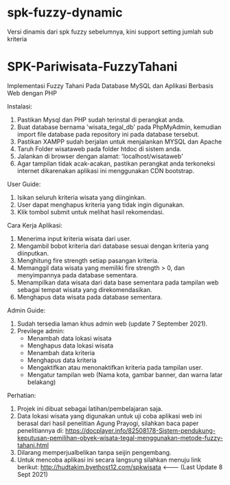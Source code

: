 # spk-fuzzy-dynamic
Versi dinamis dari spk fuzzy sebelumnya, kini support setting jumlah sub kriteria

# SPK-Pariwisata-FuzzyTahani
Implementasi Fuzzy Tahani Pada Database MySQL dan Aplikasi Berbasis Web dengan PHP

Instalasi:
1. Pastikan Mysql dan PHP sudah terinstal di perangkat anda.
2. Buat database bernama 'wisata_tegal_db' pada PhpMyAdmin, kemudian import file database pada repository ini pada database tersebut.
3. Pastikan XAMPP sudah berjalan untuk menjalankan MYSQL dan Apache
4. Taruh Folder wisataweb pada folder htdoc di sistem anda.
5. Jalankan di browser dengan alamat: 'localhost/wisataweb'
6. Agar tampilan tidak acak-acakan, pastikan perangkat anda terkoneksi internet dikarenakan aplikasi ini menggunakan CDN bootstrap.

User Guide:
1. Isikan seluruh kriteria wisata yang diinginkan.
2. User dapat menghapus kriteria yang tidak ingin digunakan.
3. Klik tombol submit untuk melihat hasil rekomendasi.

Cara Kerja Aplikasi:
1. Menerima input kriteria wisata dari user.
2. Mengambil bobot kriteria dari database sesuai dengan kriteria yang diinputkan.
3. Menghitung fire strength setiap pasangan kriteria.
4. Memanggil data wisata yang memiliki fire strength > 0, dan menyimpannya pada database sementara.
6. Menampilkan data wisata dari data base sementara pada tampilan web sebagai tempat wisata yang direkomendasikan.
7. Menghapus data wisata pada database sementara.

Admin Guide:
1. Sudah tersedia laman khus admin web (update 7 September 2021).
2. Previlege admin: 
   - Menambah data lokasi wisata
   - Menghapus data lokasi wisata
   - Menambah data kriteria
   - Menghapus data kriteria
   - Mengaktifkan atau menonaktifkan kriteria pada tampilan user.
   - Mengatur tampilan web (Nama kota, gambar banner, dan warna latar belakang)

Perhatian: 
1. Projek ini dibuat sebagai latihan/pembelajaran saja.
2. Data lokasi wisata yang digunakan untuk uji coba aplikasi web ini berasal dari hasil penelitian Agung Prayogi, 
   silahkan baca paper penelitiannya di: https://docplayer.info/82508178-Sistem-pendukung-keputusan-pemilihan-obyek-wisata-tegal-menggunakan-metode-fuzzy-tahani.html
3. Dilarang memperjualbelikan tanpa seijin pengembang.
4. Untuk mencoba aplikasi ini secara langsung silahkan menuju link berikut: http://hudtakim.byethost12.com/spkwisata  <--- (Last Update 8 Sept 2021)
